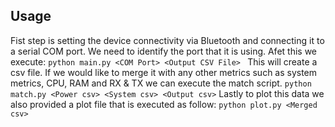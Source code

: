 ## Usage

Fist step is setting the device connectivity via Bluetooth and connecting it to a serial COM port. We need to identify the port that it is using. Afet this we execute:
```python main.py <COM Port> <Output CSV File> ```
This will create a csv file. If we would like to merge it with any other metrics such as system metrics, CPU, RAM and RX & TX we can execute the match script.
```python match.py <Power csv> <System csv> <Output csv>```
Lastly to plot this data we also provided a plot file that is executed as follow:
```python plot.py <Merged csv>```
